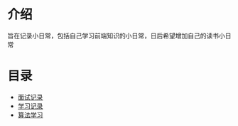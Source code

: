 # 介绍
旨在记录小日常，包括自己学习前端知识的小日常，日后希望增加自己的读书小日常

# 目录

- [面试记录](https://github.com/Elias-cug/Elias-Notes/blob/master/interview/README.md)
- [学习记录](https://github.com/Elias-cug/Elias-Notes/blob/master/notes/README.md)
- [算法学习](https://github.com/Elias-cug/Elias-Notes/blob/master/leetcode-js/README.md)